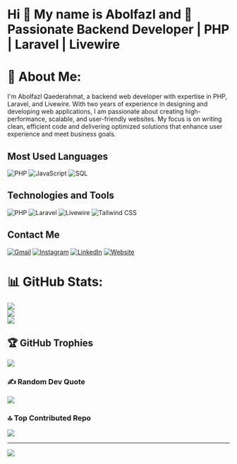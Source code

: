 <!--
**Ab01faz101/Ab01faz101** is a ✨ _special_ ✨ repository because its `README.md` (this file) appears on your GitHub profile.

Here are some ideas to get you started:

- 🔭 I’m currently working on ...
- 🌱 I’m currently learning ...
- 👯 I’m looking to collaborate on ...
- 🤔 I’m looking for help with ...
- 💬 Ask me about ...
- 📫 How to reach me: ...
- 😄 Pronouns: ...
- ⚡ Fun fact: ...
-->
# Hi 👋  My name is Abolfazl and 🚀 Passionate Backend Developer | PHP | Laravel | Livewire

# 💫 About Me:
I'm Abolfazl Qaederahmat, a backend web developer with expertise in PHP, Laravel, and Livewire. With two years of experience in designing and developing web applications, I am passionate about creating high-performance, scalable, and user-friendly websites. My focus is on writing clean, efficient code and delivering optimized solutions that enhance user experience and meet business goals.


## Most Used Languages
![PHP](https://img.shields.io/badge/PHP-777BB4?logo=php&logoColor=white)
![JavaScript](https://img.shields.io/badge/JavaScript-F7DF1E?logo=javascript&logoColor=black)
![SQL](https://img.shields.io/badge/SQL-4479A1?logo=sql&logoColor=white)

## Technologies and Tools
![PHP](https://img.shields.io/badge/PHP-777BB4?style=for-the-badge&logo=php&logoColor=white) 
![Laravel](https://img.shields.io/badge/Laravel-FF2D20?style=for-the-badge&logo=laravel&logoColor=white)
![Livewire](https://img.shields.io/badge/Livewire-4E56A6?style=for-the-badge&logo=livewire&logoColor=white)
![Tailwind CSS](https://img.shields.io/badge/TailwindCSS-38B2AC?style=for-the-badge&logo=tailwind-css&logoColor=white)

## Contact Me
[![Gmail](https://img.shields.io/badge/Gmail-D14836?logo=gmail&logoColor=white)](mailto:ar.rahmatyy@gmail.com)
[![Instagram](https://img.shields.io/badge/Instagram-E4405F?logo=instagram&logoColor=white)](https://instagram.com/ab01faz101)
[![LinkedIn](https://img.shields.io/badge/LinkedIn-0A66C2?logo=linkedin&logoColor=white)](https://www.linkedin.com/in/abolfazl-ghaedrahmat-b78078337)
[![Website](https://img.shields.io/badge/Website-000000?logo=google-chrome&logoColor=white)](https://cv.abolfazl01.ir/)


<!--
[![LinkedIn](https://img.shields.io/badge/LinkedIn-0077B5?logo=linkedin&logoColor=white)](https://www.linkedin.com/in/yourprofile)
[![Twitter](https://img.shields.io/badge/Twitter-1DA1F2?logo=twitter&logoColor=white)](https://twitter.com/yourprofile)
[![Medium](https://img.shields.io/badge/Medium-12100E?logo=medium&logoColor=white)](https://medium.com/@yourprofile)
[![Unsplash](https://img.shields.io/badge/Unsplash-000000?logo=unsplash&logoColor=white)](https://unsplash.com/@yourprofile)
-->


# 📊 GitHub Stats:
![](https://github-readme-stats.vercel.app/api?username=Ab01faz101&theme=dark&hide_border=false&include_all_commits=false&count_private=false)<br/>
![](https://github-readme-streak-stats.herokuapp.com/?user=Ab01faz101&theme=dark&hide_border=false)<br/>
![](https://github-readme-stats.vercel.app/api/top-langs/?username=Ab01faz101&theme=dark&hide_border=false&include_all_commits=false&count_private=false&layout=compact)

## 🏆 GitHub Trophies
![](https://github-profile-trophy.vercel.app/?username=Ab01faz101&theme=radical&no-frame=false&no-bg=true&margin-w=4)

### ✍️ Random Dev Quote
![](https://quotes-github-readme.vercel.app/api?type=horizontal&theme=radical)

### 🔝 Top Contributed Repo
![](https://github-contributor-stats.vercel.app/api?username=Ab01faz101&limit=5&theme=dark&combine_all_yearly_contributions=true)

---
[![](https://visitcount.itsvg.in/api?id=Ab01faz101&icon=0&color=0)](https://visitcount.itsvg.in)
<!-- Proudly created with GPRM ( https://gprm.itsvg.in ) -->

